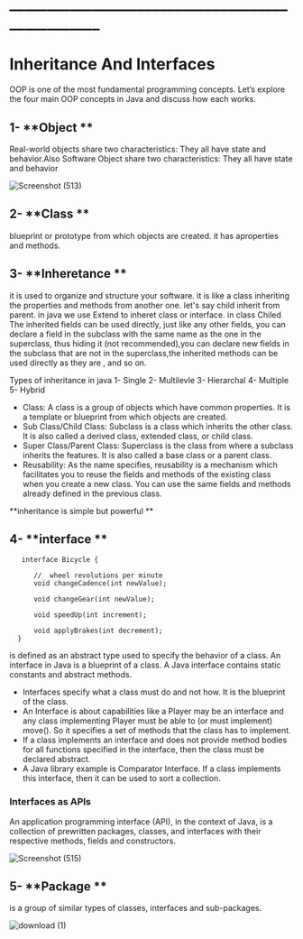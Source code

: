 # _________________________________________________
# Inheritance And Interfaces


OOP is one of the most fundamental programming concepts. Let’s explore the four main OOP concepts in Java and discuss how each works.

## 1- **Object **
Real-world objects share two characteristics: They all have state and behavior.Also Software Object share two characteristics: They all have state and behavior

![Screenshot (513)](https://user-images.githubusercontent.com/97829483/156498407-4bb7255a-8d86-4586-97af-c5474d177420.png)


## 2- **Class **
 blueprint or prototype from which objects are created. it has aproperties and methods.
 
 ## 3- **Inheretance **
 it is used to organize and structure your software. it is like a class inheriting the properties and methods from another one. let's say child inherit from parent.
 in java we use Extend to inheret class or interface.
in class Chiled  The inherited fields can be used directly, just like any other fields, you can declare a field in the subclass with the same name as the one in the 
superclass, thus hiding it (not recommended),you can declare new fields in the subclass that are not in the superclass,the inherited methods can be used directly as 
they are , and so on.

Types of inheritance in java
1- Single
2- Multilevle
3- Hierarchal
4- Multiple
5- Hybrid

- Class: A class is a group of objects which have common properties. It is a template or blueprint from which objects are created.
- Sub Class/Child Class: Subclass is a class which inherits the other class. It is also called a derived class, extended class, or child class.
- Super Class/Parent Class: Superclass is the class from where a subclass inherits the features. It is also called a base class or a parent class.
- Reusability: As the name specifies, reusability is a mechanism which facilitates you to reuse the fields and methods of the existing class when you create a new class. You can use the same fields and methods already defined in the previous class.
 
 **inheritance is simple but powerful **
 
 
 ## 4- **interface **
 
       interface Bicycle {

          //  wheel revolutions per minute
          void changeCadence(int newValue);

          void changeGear(int newValue);

          void speedUp(int increment);

          void applyBrakes(int decrement);
      }
 is defined as an abstract type used to specify the behavior of a class. An interface in Java is a blueprint of a class. A Java interface contains static constants and abstract methods.
 - Interfaces specify what a class must do and not how. It is the blueprint of the class.
 - An Interface is about capabilities like a Player may be an interface and any class implementing Player must be able to (or must implement) move(). So it specifies a set of methods that the class has to implement.
 - If a class implements an interface and does not provide method bodies for all functions specified in the interface, then the class must be declared abstract.
 - A Java library example is Comparator Interface. If a class implements this interface, then it can be used to sort a collection.
 
 ### Interfaces as APIs
 An application programming interface (API), in the context of Java, is a collection of prewritten packages, classes, and interfaces with their respective methods, fields and constructors. 
 
 ![Screenshot (515)](https://user-images.githubusercontent.com/97829483/156501463-f045ad54-740a-40c9-906e-bc033fce5a78.png)

 
 
 ## 5- **Package **
 is a group of similar types of classes, interfaces and sub-packages.
 
 
 
 ![download (1)](https://user-images.githubusercontent.com/97829483/156500572-77939f1c-9f66-4034-a2bf-2000e5c46b7b.png)




 
 

 
      
